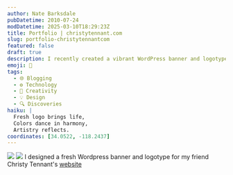 ```yaml
---
author: Nate Barksdale
pubDatetime: 2010-07-24
modDatetime: 2025-03-10T18:29:23Z
title: Portfolio | christytennant.com
slug: portfolio-christytennantcom
featured: false
draft: true
description: I recently created a vibrant WordPress banner and logotype for my friend Christy Tennant's website, showcasing her creative spirit.
emoji: 🎨
tags:
  - 🌐 Blogging
  - ⚙️ Technology
  - 🎨 Creativity
  - 💡 Design
  - 🔍 Discoveries
haiku: |
  Fresh logo brings life,  
  Colors dance in harmony,  
  Artistry reflects.
coordinates: [34.0522, -118.2437]
---
```


![](https://www.natebarksdale.com/wp-content/uploads/portfolio/christy_mac_530.jpg) ![](https://www.natebarksdale.com/wp-content/uploads/portfolio/clip_christy.jpg) I designed a fresh Wordpress banner and logotype for my friend Christy Tennant's [website](http://christytennant.com/)
